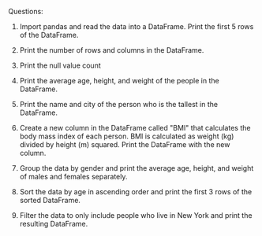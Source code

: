 Questions:


1. Import pandas and read the data into a DataFrame. Print the first 5 rows of the DataFrame.

2. Print the number of rows and columns in the DataFrame.

3. Print the null value count

4. Print the average age, height, and weight of the people in the DataFrame.

5. Print the name and city of the person who is the tallest in the DataFrame.

6. Create a new column in the DataFrame called "BMI" that calculates the body mass index of each person. BMI is calculated as weight (kg) divided by height (m) squared. Print the DataFrame with the new column.

7. Group the data by gender and print the average age, height, and weight of males and females separately.

8. Sort the data by age in ascending order and print the first 3 rows of the sorted DataFrame.

9. Filter the data to only include people who live in New York and print the resulting DataFrame.


